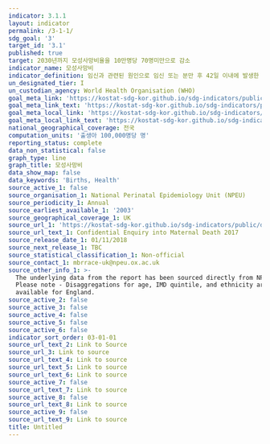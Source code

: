 ```yaml
---
indicator: 3.1.1
layout: indicator
permalink: /3-1-1/
sdg_goal: '3'
target_id: '3.1'
published: true
target: 2030년까지 모성사망비율을 10만명당 70명미만으로 감소
indicator_name: 모성사망비
indicator_definition: 임신과 관련된 원인으로 임신 또는 분만 후 42일 이내에 발생한 여성 사망자 수를 해당 연도의 출생아 수로 나눈 수치를 10만 분비로 표시
un_designated_tier: I
un_custodian_agency: World Health Organisation (WHO)
goal_meta_link: 'https://kostat-sdg-kor.github.io/sdg-indicators/public/data/Metadata-03-01-01.pdf'
goal_meta_link_text: 'https://kostat-sdg-kor.github.io/sdg-indicators/public/data/Metadata-03-01-01.pdf'
goal_meta_local_link: 'https://kostat-sdg-kor.github.io/sdg-indicators/public/data/Metadata-03-01-01_KOR.pdf'
goal_meta_local_link_text: 'https://kostat-sdg-kor.github.io/sdg-indicators/public/data/Metadata-03-01-01_KOR.pdf'
national_geographical_coverage: 전국
computation_units: '출생아 100,000명당 명'
reporting_status: complete
data_non_statistical: false
graph_type: line
graph_title: 모성사망비
data_show_map: false
data_keywords: 'Births, Health'
source_active_1: false
source_organisation_1: National Perinatal Epidemiology Unit (NPEU)
source_periodicity_1: Annual
source_earliest_available_1: '2003'
source_geographical_coverage_1: UK
source_url_1: 'https://kostat-sdg-kor.github.io/sdg-indicators/public/data/Metadata-03-01-01_KOR.pdf'
source_url_text_1: Confidential Enquiry into Maternal Death 2017
source_release_date_1: 01/11/2018
source_next_release_1: TBC
source_statistical_classification_1: Non-official
source_contact_1: mbrrace-uk@npeu.ox.ac.uk
source_other_info_1: >-
  The underlying data from the report has been sourced directly from NPEU.
  Please note - Disaggregations for age, IMD quintile, and ethnicity are onlys
  available for England.
source_active_2: false
source_active_3: false
source_active_4: false
source_active_5: false
source_active_6: false
indicator_sort_order: 03-01-01
source_url_text_2: Link to Source
source_url_3: Link to source
source_url_text_4: Link to source
source_url_text_5: Link to source
source_url_text_6: Link to source
source_active_7: false
source_url_text_7: Link to source
source_active_8: false
source_url_text_8: Link to source
source_active_9: false
source_url_text_9: Link to source
title: Untitled
---
```


